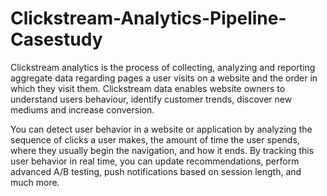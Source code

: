 # Clickstream-Analytics-Pipeline-Casestudy
Clickstream analytics is the process of collecting, analyzing and reporting aggregate data regarding pages a user visits on a website and the order in which they visit them. Clickstream data enables website owners to understand users behaviour, identify customer trends, discover new mediums and increase conversion.

You can detect user behavior in a website or application by analyzing the sequence of clicks a user makes, the amount of time the user spends, where they usually begin the navigation, and how it ends. By tracking this user behavior in real time, you can update recommendations, perform advanced A/B testing, push notifications based on session length, and much more.
